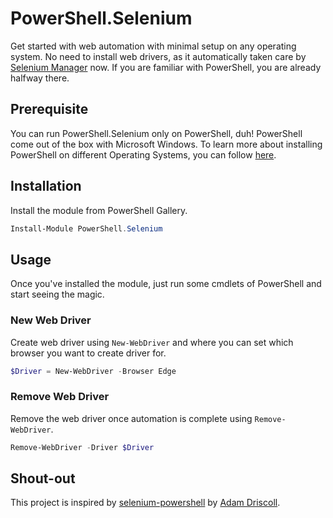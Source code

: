 # PowerShell.Selenium

Get started with web automation with minimal setup on any operating system. No need to install web drivers, as it automatically taken care by [Selenium Manager](https://www.selenium.dev/documentation/selenium_manager/) now. If you are familiar with PowerShell, you are already halfway there. 

## Prerequisite
You can run PowerShell.Selenium only on PowerShell, duh! PowerShell come out of the box with Microsoft Windows. To learn more about installing PowerShell on different Operating Systems, you can follow [here](https://learn.microsoft.com/en-us/powershell/scripting/install/installing-powershell).

## Installation
Install the module from PowerShell Gallery.
```powershell
Install-Module PowerShell.Selenium
```

## Usage
Once you've installed the module, just run some cmdlets of PowerShell and start seeing the magic.

### New Web Driver
Create web driver using `New-WebDriver` and where you can set which browser you want to create driver for.

```powershell
$Driver = New-WebDriver -Browser Edge
```
### Remove Web Driver
Remove the web driver once automation is complete using `Remove-WebDriver`.

```powershell
Remove-WebDriver -Driver $Driver
```

## Shout-out
This project is inspired by [selenium-powershell](https://github.com/adamdriscoll/selenium-powershell) by [Adam Driscoll](https://github.com/adamdriscoll).